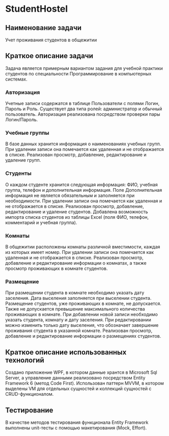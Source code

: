# StudentHostel
## Наименование задачи
Учет проживания студентов в общежитии
## Краткое описание задачи
Задача является примерным вариантом задания для учебной практики студентов по специальности Программирование в компьютерных системах.
### Авторизация
Учетные записи содержатся в таблице Пользователи с полями Логин, Пароль и Роль. Существует два типа ролей: администратор и обычный пользователь. Авторизация реализована посредством проверки пары Логин/Пароль.
### Учебные группы
В базе данных хранится информация о наименованиях учебных групп. 
При удалении записи она помечается как удаленная и не отображается в списке.
Реализован просмотр, добавление, редактирование и удаление групп.
### Студенты
О каждом студенте хранится следующая информация: ФИО, учебная группа, телефон и дополнительная информация. Поле Дополнительная информация не является обязательным и заполняется при необходимости. 
При удалении записи она помечается как удаленная и не отображается в списке.
Реализован просмотр, добавление, редактирование и удаление студентов. Добавлена возможность импорта списка студентов из таблицы Excel (поля ФИО, телефон, комментарий и учебная группа).
### Комнаты
В общежитии расположены комнаты различной вместимости, каждая из которых имеет номер. 
При удалении записи она помечается как удаленная и не отображается в списке.
Реализован просмотр, добавление и редактирование информации о комнатах, а также просмотр проживающих в комнате студентов.
### Размещение
При размещении студента в комнате необходимо указать дату заселения. Дата выселения заполняется при выселении студента. Размещение студентов, уже проживающих в комнате, не допускается. Также не допускается превышение максимального количества проживающих в комнате.
При добавлении новой записи необходимо указать студента, комнату и дату заселения.
При редактировании можно изменить только дату выселения, что обозначает завершение проживания студента в указанной комнате.
Реализован просмотр, добавление и редактирование информации о размещениях студентов.
## Краткое описание использованных технологий
Создано приложение WPF, в котором данные хрантся в Microsoft Sql Server, а управление данными реализовано посредством Entity Framework 6 (метод Code First). Использован паттерн MVVM, в котором выделены VM для отдельных сущностей и коллекций сущностей с CRUD-функционалом. 
## Тестирование
В качестве методов тестирования функционала Entity Framework выполнены unit-тесты с помощью макетирования (Mock, Effort).
